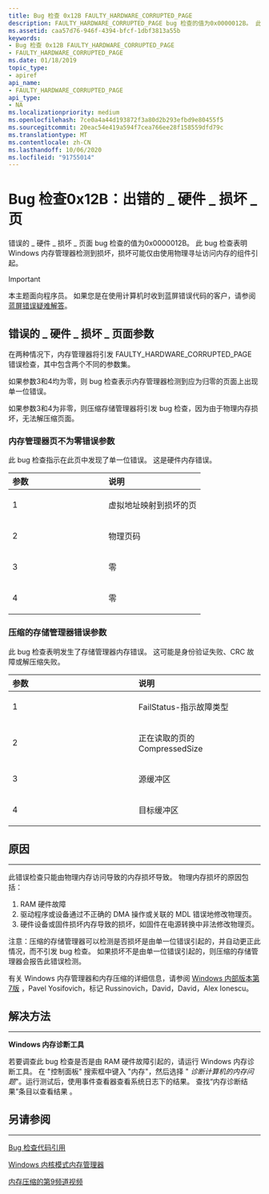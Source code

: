 ```yaml
---
title: Bug 检查 0x12B FAULTY_HARDWARE_CORRUPTED_PAGE
description: FAULTY_HARDWARE_CORRUPTED_PAGE bug 检查的值为0x0000012B。 此 bug 检查表明 Windows 内存管理器检测到损坏，损坏可能仅由使用物理寻址访问内存的组件引起。
ms.assetid: caa57d76-946f-4394-bfcf-1dbf3813a55b
keywords:
- Bug 检查 0x12B FAULTY_HARDWARE_CORRUPTED_PAGE
- FAULTY_HARDWARE_CORRUPTED_PAGE
ms.date: 01/18/2019
topic_type:
- apiref
api_name:
- FAULTY_HARDWARE_CORRUPTED_PAGE
api_type:
- NA
ms.localizationpriority: medium
ms.openlocfilehash: 7ce0a4a44d193872f3a80d2b293efbd9e80455f5
ms.sourcegitcommit: 20eac54e419a594f7cea766ee28f158559dfd79c
ms.translationtype: MT
ms.contentlocale: zh-CN
ms.lasthandoff: 10/06/2020
ms.locfileid: "91755014"
---
```

# <a name="bug-check-0x12b-faulty_hardware_corrupted_page"></a>Bug 检查0x12B：出错的 \_ 硬件 \_ 损坏 \_ 页

错误的 \_ 硬件 \_ 损坏 \_ 页面 bug 检查的值为0x0000012B。 此 bug 检查表明 Windows 内存管理器检测到损坏，损坏可能仅由使用物理寻址访问内存的组件引起。  

> [!IMPORTANT]
> 本主题面向程序员。 如果您是在使用计算机时收到蓝屏错误代码的客户，请参阅[蓝屏错误疑难解答](https://www.windows.com/stopcode)。


## <a name="faulty_hardware_corrupted_page-parameters"></a>错误的 \_ 硬件 \_ 损坏 \_ 页面参数

在两种情况下，内存管理器将引发 FAULTY_HARDWARE_CORRUPTED_PAGE 错误检查，其中包含两个不同的参数集。 

如果参数3和4均为零，则 bug 检查表示内存管理器检测到应为归零的页面上出现单一位错误。

如果参数3和4为非零，则压缩存储管理器将引发 bug 检查，因为由于物理内存损坏，无法解压缩页面。


### <a name="memory-manager-page-not-zero-error-parameters"></a>内存管理器页不为零错误参数 

此 bug 检查指示在此页中发现了单一位错误。 这是硬件内存错误。

<table>
<colgroup>
<col width="50%" />
<col width="50%" />
</colgroup>
<thead>
<tr class="header">
<th align="left">参数</th>
<th align="left">说明</th>
</tr>
</thead>
<tbody>
<tr class="odd">
<td align="left"><p>1</p></td>
<td align="left"><p>虚拟地址映射到损坏的页</p></td>
</tr>
<tr class="even">
<td align="left"><p>2</p></td>
<td align="left"><p>物理页码</p></td>
</tr>
<tr class="odd">
<td align="left"><p>3</p></td>
<td align="left"><p>零</p></td>
</tr>
<tr class="even">
<td align="left"><p>4</p></td>
<td align="left"><p>零</p></td>
</tr>
</tbody>
</table>


### <a name="compressed-store-manager-error-parameters"></a>压缩的存储管理器错误参数 

 此 bug 检查表明发生了存储管理器内存错误。 这可能是身份验证失败、CRC 故障或解压缩失败。

<table>
<colgroup>
<col width="50%" />
<col width="50%" />
</colgroup>
<thead>
<tr class="header">
<th align="left">参数</th>
<th align="left">说明</th>
</tr>
</thead>
<tbody>
<tr class="odd">
<td align="left"><p>1</p></td>
<td align="left"><p>FailStatus-指示故障类型</p></td>
</tr>
<tr class="even">
<td align="left"><p>2</p></td>
<td align="left"><p>正在读取的页的 CompressedSize</p></td>
</tr>
<tr class="odd">
<td align="left"><p>3</p></td>
<td align="left"><p>源缓冲区</p></td>
</tr>
<tr class="even">
<td align="left"><p>4</p></td>
<td align="left"><p>目标缓冲区</p></td>
</tr>
</tbody>
</table>


## <a name="cause"></a>原因
-----

此错误检查只能由物理内存访问导致的内存损坏导致。 物理内存损坏的原因包括：

1. RAM 硬件故障
2. 驱动程序或设备通过不正确的 DMA 操作或关联的 MDL 错误地修改物理页。
3. 硬件设备或固件损坏内存导致的损坏，如固件在电源转换中非法修改物理页。

注意：压缩的存储管理器可以检测是否损坏是由单一位错误引起的，并自动更正此情况，而不引发 bug 检查。 如果损坏不是由单一位错误引起的，则压缩的存储管理器会报告此错误检测。

有关 Windows 内存管理器和内存压缩的详细信息，请参阅 [Windows 内部版本第7版](/sysinternals/resources/windows-internals) ，Pavel Yosifovich，标记 Russinovich，David，David，Alex Ionescu。

## <a name="resolution"></a>解决方法
-----

**Windows 内存诊断工具**

若要调查此 bug 检查是否是由 RAM 硬件故障引起的，请运行 Windows 内存诊断工具。 在 "控制面板" 搜索框中键入 "内存"，然后选择 " *诊断计算机的内存问题*"。运行测试后，使用事件查看器查看系统日志下的结果。 查找“内存诊断结果”条目以查看结果  。

## <a name="see-also"></a>另请参阅
----------

[Bug 检查代码引用](bug-check-code-reference2.md)

[Windows 内核模式内存管理器](../kernel/windows-kernel-mode-memory-manager.md)

[内存压缩的第9频道视频](https://channel9.msdn.com/Blogs/Seth-Juarez/Memory-Compression-in-Windows-10-RTM)